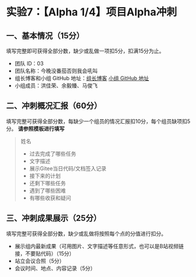 # 实验7：【Alpha 1/4】项目Alpha冲刺

## 一、基本情况（15分）

填写完整即可获得全部分数，缺少或乱做一项扣5分，扣满15分为止。

- 团队 ID：03
- 团队名称：今晚没番茄否则我会吼叫
- 组长博客和小组 GitHub 地址：[组长博客]() [小组 GitHub 地址](https://github.com/no-tomatoes-tonight-or-id-scream/image-restorer)
- 小组成员：洪佳荣、余毅臻、马俊飞
## 二、冲刺概况汇报（60分）

填写完整可获得全部分数，每缺少一个组员的情况汇报扣10分，每个组员缺项扣5分。 **请参照模板进行填写**

> 姓名
>
> - 过去完成了哪些任务
> - 文字描述
> - 展示Gitee当日代码/文档签入记录
> - 接下来的计划
> - 还剩下哪些任务
> - 遇到了哪些困难
> - 有哪些收获和疑问

## 三、冲刺成果展示（25分）

填写完整可获得全部分数，缺少或乱做将按照每个点的分值进行扣分。

- 展示组内最新成果（可用图片、文字描述等任意形式，也可以是B站视频链接，不要贴代码）（15分）
- 站立会议合照（5分）
- 会议时间、地点、内容记录（5分）
